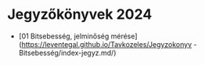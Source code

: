 # Jegyzőkönyvek 2024 
- [01 Bitsebesség, jelminőség mérése](https://leventegal.github.io/Tavkozeles/Jegyzokonyv - Bitsebesség/index-jegyz.md/)

